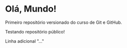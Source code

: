 # Olá, Mundo!
 Primeiro repositório versionado do curso de Git e GitHub.

 Testando repositório público!
 
 Linha adicional "..."
